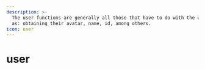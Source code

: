 ```yaml
---
description: >-
  The user functions are generally all those that have to do with the user, such
  as: obtaining their avatar, name, id, among others.
icon: user
---
```


# user

